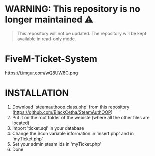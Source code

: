 # WARNING: This repository is no longer maintained ⚠️
> This repository will not be updated. The repository will be kept available in read-only mode.

# FiveM-Ticket-System

https://i.imgur.com/wQ8UW8C.png

# INSTALLATION
1) Download 'steamauthoop.class.php' from this repository (https://github.com/BlackCetha/SteamAuthOOP)
2) Put it on the root folder of the webiste (where all the other files are located)
3) Import 'ticket.sql' in your database
4) Change the $con variable information in 'insert.php' and in 'myTicket.php'
5) Set your admin steam ids in 'myTicket.php'
6) Done
